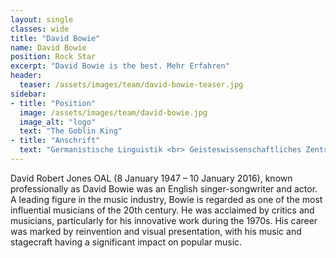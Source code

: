 ```yaml
---
layout: single
classes: wide
title: "David Bowie"
name: David Bowie
position: Rock Star
excerpt: "David Bowie is the best. Mehr Erfahren"
header:
  teaser: /assets/images/team/david-bowie-teaser.jpg
sidebar:
- title: "Position"
  image: /assets/images/team/david-bowie.jpg
  image_alt: "logo"
  text: "The Goblin King"
- title: "Anschrift"
  text: "Germanistische Linguistik <br> Geisteswissenschaftliches Zentrum <br> Beethovenstraße 15, Raum 1412 <br> 04107 Leipzig"
---
```


David Robert Jones OAL (8 January 1947 – 10 January 2016), known professionally as David Bowie was an English singer-songwriter and actor. 
A leading figure in the music industry, Bowie is regarded as one of the most influential musicians of the 20th century. 
He was acclaimed by critics and musicians, particularly for his innovative work during the 1970s. 
His career was marked by reinvention and visual presentation, with his music and stagecraft having a significant impact on popular music.